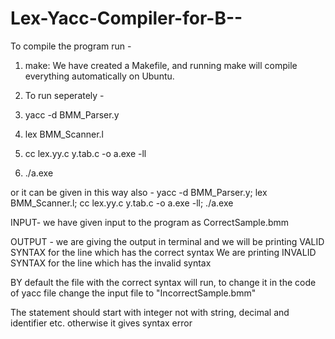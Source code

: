 # Lex-Yacc-Compiler-for-B--

To compile the program run -
1) make:
We have created a Makefile, and running make will compile everything automatically on Ubuntu.

2) To run seperately - 
  1) yacc -d BMM_Parser.y
  2) lex BMM_Scanner.l
  3) cc lex.yy.c y.tab.c -o a.exe -ll
  4) ./a.exe

or it can be given in this way also -
yacc -d BMM_Parser.y; lex BMM_Scanner.l; cc lex.yy.c y.tab.c -o a.exe -ll; ./a.exe


INPUT- we have given input to the program as CorrectSample.bmm

OUTPUT - we are giving the output in terminal and we will be printing VALID SYNTAX for the line which has the correct syntax 
	   We are printing INVALID SYNTAX for the line which has the invalid syntax

BY default the file with the correct syntax will run, to change it in the code of yacc file change the input file to "IncorrectSample.bmm"

The statement should start with integer not with string, decimal and identifier etc. otherwise it gives syntax error
